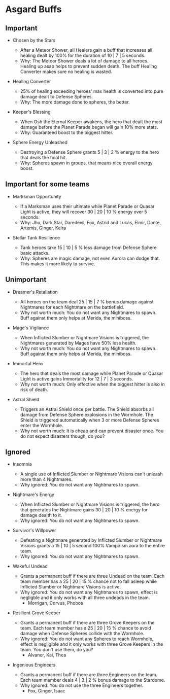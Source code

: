 # Asgard Buffs

## Important
* Chosen by the Stars
  * After a Meteor Shower, all Healers gain a buff that increases all healing dealt by 100% for the duration of 10 | 7 | 5 seconds.
  * Why: The Meteor Shower deals a lot of damage to all heroes. Healing up asap helps to prevent sudden death. The buff Healing Converter makes sure no healing is wasted.
  
* Healing Converter
  * 25% of healing exceeding heroes' max health is converted into pure damage dealt to Defense Spheres.
  * Why: The more damage done to spheres, the better.

* Keeper's Blessing
  * When Osh the Eternal Keeper awakens, the hero that dealt the most damage before the Planet Parade began will gain 10% more stats.
  * Why: Guaranteed boost to the biggest hitter.

* Sphere Energy Unleashed
  * Destroying a Defense Sphere grants 5 | 3 | 2 % energy to the hero that deals the final hit.
  * Why: Spheres spawn in groups, that means nice overall energy boost.

## Important for some teams
* Marksman Opportunity
  * If a Marksman uses their ultimate while Planet Parade or Quasar Light is active, they will recover 30 | 20 | 10 % energy over 5 seconds.
  * Why: Jhu, Dark Star, Daredevil, Fox, Astrid and Lucas, Elmir, Dante, Artemis, Ginger, Keira

* Stellar Tank Resilience
  * Tank heroes take 15 | 10 | 5 % less damage from Defense Sphere basic attacks.
  * Why: Spheres are magic damage, not even Aurora can dodge that. This makes it more likely to survive.

## Unimportant
* Dreamer's Retaliation
  * All heroes on the team deal 25 | 15 | 7 % bonus damage against Nightmares for each Nightmare on the battlefield.
  * Why not worth much: You do not want any Nightmares to spawn. Buff against them only helps at Merida, the miniboss.

* Mage's Vigilance
  * When Inflicted Slumber or Nightmare Visions is triggered, the Nightmares generated by Mages have 50% less health.
  * Why not worth much: You do not want any Nightmares to spawn. Buff against them only helps at Merida, the miniboss.

* Immortal Hero
  * The hero that deals the most damage while Planet Parade or Quasar Light is active gains Immortality for 12 | 7 | 3 seconds.
  * Why not worth much: Only effective when the biggest hitter is also in risk of death.

* Astral Shield
  * Triggers an Astral Shield once per battle. The Shield absorbs all damage from Defense Sphere explosions in the Wormhole. The Shield is triggered automatically when 3 or more Defense Spheres enter the Wormhole.
  * Why not worth much: It is cheap and can prevent disaster once. You do not expect disasters though, do you?

## Ignored
* Insomnia
  * A single use of Inflicted Slumber or Nightmare Visions can't unleash more than 4 Nightmares.
  * Why ignored: You do not want any Nightmares to spawn.

* Nightmare's Energy
  * When Inflicted Slumber or Nightmare Visions is triggered, the hero that generates the Nightmare gains 30 | 20 | 10 % energy for damage dealth to it.
  * Why ignored: You do not want any Nightmares to spawn.

* Survivor's Willpower
  * Defeating a Nightmare generated by Inflicted Slumber or Nightmare Visions grants a 15 | 10 | 5 second 100% Vampirism aura to the entire team.
  * Why ignored: You do not want any Nightmares to spawn.

* Wakeful Undead
  * Grants a permanent buff if there are three Undead on the team. Each team member has a 25 | 20 | 15 % chance not to fall asleep while Inflicted Slumber or Nightmare Visions is active.
  * Why ignored: You do not want any Nightmares to spawn, effect is negligble and it only works with all three undeads in the team.
    * Morrigan, Corvus, Phobos

* Resilient Grove Keeper
  * Grants a permanent buff if there are three Grove Keepers on the team. Each team member has a 25 | 20 | 15 % chance to avoid damage when Defense Spheres collide with the Wormhole.
  * Why ignored: You do not want any Spheres to reach Wormhole, effect is negligible and it only works with three Grove Keepers in the team. You don't use them, do you?
    * Alvanor, Kai, Thea

* Ingenious Engineers
  * Grants a permanent buff if there are three Engineers on the team. Each team member deals 4 | 3 | 2 % bonus damage to the Stardome.
  * Why ignored: You do not use the three Engineers together.
    * Fox, Ginger, Isaac
